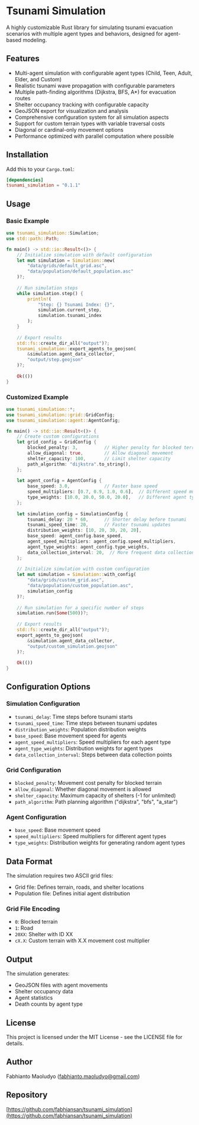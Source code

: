 # Tsunami Simulation

A highly customizable Rust library for simulating tsunami evacuation scenarios with multiple agent types and behaviors, designed for agent-based modeling.

## Features

- Multi-agent simulation with configurable agent types (Child, Teen, Adult, Elder, and Custom)
- Realistic tsunami wave propagation with configurable parameters
- Multiple path-finding algorithms (Dijkstra, BFS, A*) for evacuation routes
- Shelter occupancy tracking with configurable capacity
- GeoJSON export for visualization and analysis
- Comprehensive configuration system for all simulation aspects
- Support for custom terrain types with variable traversal costs
- Diagonal or cardinal-only movement options
- Performance optimized with parallel computation where possible

## Installation

Add this to your `Cargo.toml`:
```toml
[dependencies]
tsunami_simulation = "0.1.1"
```

## Usage

### Basic Example

```rust
use tsunami_simulation::Simulation;
use std::path::Path;

fn main() -> std::io::Result<()> {
    // Initialize simulation with default configuration
    let mut simulation = Simulation::new(
        "data/grids/default_grid.asc",
        "data/population/default_population.asc"
    )?;
    
    // Run simulation steps
    while simulation.step() {
        println!(
            "Step: {} Tsunami Index: {}",
            simulation.current_step,
            simulation.tsunami_index
        );
    }
    
    // Export results
    std::fs::create_dir_all("output")?;
    tsunami_simulation::export_agents_to_geojson(
        &simulation.agent_data_collector,
        "output/step.geojson"
    )?;
    
    Ok(())
}
```

### Customized Example

```rust
use tsunami_simulation::*;
use tsunami_simulation::grid::GridConfig;
use tsunami_simulation::agent::AgentConfig;

fn main() -> std::io::Result<()> {
    // Create custom configurations
    let grid_config = GridConfig {
        blocked_penalty: 3,          // Higher penalty for blocked terrain
        allow_diagonal: true,        // Allow diagonal movement
        shelter_capacity: 100,       // Limit shelter capacity
        path_algorithm: "dijkstra".to_string(),
    };
    
    let agent_config = AgentConfig {
        base_speed: 3.0,             // Faster base speed
        speed_multipliers: [0.7, 0.9, 1.0, 0.6],  // Different speed multipliers
        type_weights: [10.0, 20.0, 50.0, 20.0],   // Different agent type distribution
    };
    
    let simulation_config = SimulationConfig {
        tsunami_delay: 20 * 60,      // Shorter delay before tsunami
        tsunami_speed_time: 20,      // Faster tsunami updates
        distribution_weights: [10, 20, 30, 20, 20],
        base_speed: agent_config.base_speed,
        agent_speed_multipliers: agent_config.speed_multipliers,
        agent_type_weights: agent_config.type_weights,
        data_collection_interval: 20,  // More frequent data collection
    };
    
    // Initialize simulation with custom configuration
    let mut simulation = Simulation::with_config(
        "data/grids/custom_grid.asc", 
        "data/population/custom_population.asc",
        simulation_config
    )?;
    
    // Run simulation for a specific number of steps
    simulation.run(Some(500))?;
    
    // Export results
    std::fs::create_dir_all("output")?;
    export_agents_to_geojson(
        &simulation.agent_data_collector,
        "output/custom_simulation.geojson"
    )?;
    
    Ok(())
}
```

## Configuration Options

### Simulation Configuration
- `tsunami_delay`: Time steps before tsunami starts
- `tsunami_speed_time`: Time steps between tsunami updates
- `distribution_weights`: Population distribution weights
- `base_speed`: Base movement speed for agents
- `agent_speed_multipliers`: Speed multipliers for each agent type
- `agent_type_weights`: Distribution weights for agent types
- `data_collection_interval`: Steps between data collection points

### Grid Configuration
- `blocked_penalty`: Movement cost penalty for blocked terrain
- `allow_diagonal`: Whether diagonal movement is allowed
- `shelter_capacity`: Maximum capacity of shelters (-1 for unlimited)
- `path_algorithm`: Path planning algorithm ("dijkstra", "bfs", "a_star")

### Agent Configuration
- `base_speed`: Base movement speed
- `speed_multipliers`: Speed multipliers for different agent types
- `type_weights`: Distribution weights for generating random agent types

## Data Format

The simulation requires two ASCII grid files:
- Grid file: Defines terrain, roads, and shelter locations
- Population file: Defines initial agent distribution

### Grid File Encoding
- `0`: Blocked terrain
- `1`: Road
- `20XX`: Shelter with ID XX
- `cX.X`: Custom terrain with X.X movement cost multiplier

## Output

The simulation generates:
- GeoJSON files with agent movements
- Shelter occupancy data
- Agent statistics
- Death counts by agent type

## License

This project is licensed under the MIT License - see the LICENSE file for details.

## Author

Fabhianto Maoludyo (fabhianto.maoludyo@gmail.com)

## Repository

[https://github.com/fabhiansan/tsunami_simulation](https://github.com/fabhiansan/tsunami_simulation)